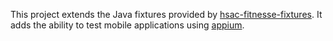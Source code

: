 This project extends the Java fixtures provided by [hsac-fitnesse-fixtures](https://github.com/fhoeben/hsac-fitnesse-fixtures).
It adds the ability to test mobile applications using [appium](http://appium.io). 
